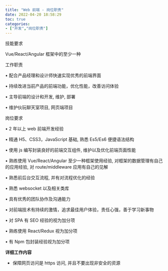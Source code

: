 ```yaml
---
title: "Web 前端 - 岗位职责"
date: 2022-04-20 18:58:29
toc: true
categories:
- ["开发","岗位职责"]
---
```


技能要求

Vue/React/Angular 框架中的至少一种

工作职责

• 配合产品经理和设计师快速实现优秀的前端界面

• 持续改进当前产品的前端功能，优化性能，改善访问体验

• 主导前端的设计和开发, 维护, 部署

• 维护伙玩聊天室项目, 网页端项目

岗位要求

• 2 年以上 web 前端开发经验

• 精通 H5、CSS3，JavaScript 基础, 熟悉 Es5/Es6 便捷语法结构

• 使用 js 编写封装良好的前端交互组件, 维护以及优化前端页面性能

• 熟练使用 Vue/React/Angular 至少一种框架使用经验, 对框架的数据管理有自己的应用经验, 对 route/middleware 应用有自己的见解

• 熟悉前后台交互流程, 并有对流程优化的经验

• 熟悉 websocket 以及相关类库

• 具有优秀的团队协作及沟通能力

• 对前端技术有持续的激情，追求最佳用户体验，责任心强，善于学习新事物

• 对 SPA 有 SEO 经验的视为加分项

• 熟练使用 React/Redux 视为加分项

• 有 Npm 包封装经验视为加分项

**详细工作内容**

- 保障网页访问是 https 访问, 并且不要出现非安全的资源

